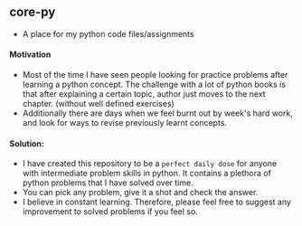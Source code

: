 ## core-py
- A place for my python code files/assignments

#### Motivation
- Most of the time I have seen people looking for practice problems after learning a python concept. The challenge with a lot of python books is that after explaining a certain topic, author just moves to the next chapter. (without well defined exercises)
- Additionally there are days when we feel burnt out by week's hard work, and look for ways to revise previously learnt concepts.

#### Solution: 
- I have created this repository to be a `perfect daily dose` for anyone with intermediate problem skills in python. It contains a plethora of python problems that I have solved over time.
- You can pick any problem, give it a shot and check the answer. 
- I believe in constant learning. Therefore, please feel free to suggest any improvement to solved problems if you feel so.
